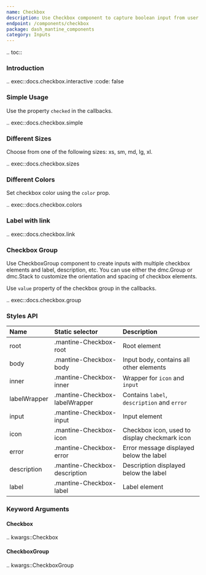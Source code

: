 ```yaml
---
name: Checkbox
description: Use Checkbox component to capture boolean input from user.
endpoint: /components/checkbox
package: dash_mantine_components
category: Inputs
---
```


.. toc::

### Introduction

.. exec::docs.checkbox.interactive
    :code: false

### Simple Usage

Use the property `checked` in the callbacks.

.. exec::docs.checkbox.simple

### Different Sizes

Choose from one of the following sizes: xs, sm, md, lg, xl.

.. exec::docs.checkbox.sizes

### Different Colors

Set checkbox color using the `color` prop.

.. exec::docs.checkbox.colors

### Label with link

.. exec::docs.checkbox.link

### Checkbox Group

Use CheckboxGroup component to create inputs with multiple checkbox elements and label, description, etc. You can use either
the dmc.Group or dmc.Stack to customize the orientation and spacing of checkbox elements.

Use `value` property of the checkbox group in the callbacks.

.. exec::docs.checkbox.group

### Styles API

| Name         | Static selector                | Description                                   |
|:-------------|:-------------------------------|:----------------------------------------------|
| root         | .mantine-Checkbox-root         | Root element                                  |
| body         | .mantine-Checkbox-body         | Input body, contains all other elements       |
| inner        | .mantine-Checkbox-inner        | Wrapper for `icon` and `input`                |
| labelWrapper | .mantine-Checkbox-labelWrapper | Contains `label`, `description` and `error`   |
| input        | .mantine-Checkbox-input        | Input element                                 |
| icon         | .mantine-Checkbox-icon         | Checkbox icon, used to display checkmark icon |
| error        | .mantine-Checkbox-error        | Error message displayed below the label       |
| description  | .mantine-Checkbox-description  | Description displayed below the label         |
| label        | .mantine-Checkbox-label        | Label element                                 |

### Keyword Arguments

#### Checkbox

.. kwargs::Checkbox

#### CheckboxGroup

.. kwargs::CheckboxGroup
